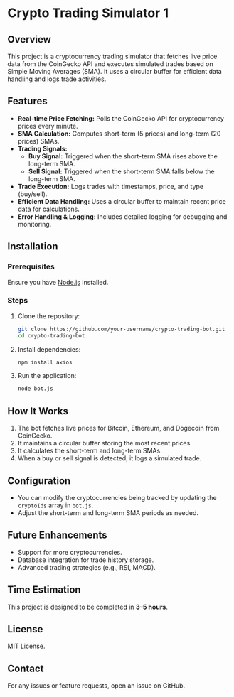 # Crypto Trading Simulator 1

## Overview
This project is a cryptocurrency trading simulator that fetches live price data from the CoinGecko API and executes simulated trades based on Simple Moving Averages (SMA). It uses a circular buffer for efficient data handling and logs trade activities.

## Features
- **Real-time Price Fetching:** Polls the CoinGecko API for cryptocurrency prices every minute.
- **SMA Calculation:** Computes short-term (5 prices) and long-term (20 prices) SMAs.
- **Trading Signals:**
  - **Buy Signal:** Triggered when the short-term SMA rises above the long-term SMA.
  - **Sell Signal:** Triggered when the short-term SMA falls below the long-term SMA.
- **Trade Execution:** Logs trades with timestamps, price, and type (buy/sell).
- **Efficient Data Handling:** Uses a circular buffer to maintain recent price data for calculations.
- **Error Handling & Logging:** Includes detailed logging for debugging and monitoring.

## Installation
### Prerequisites
Ensure you have [Node.js](https://nodejs.org/) installed.

### Steps
1. Clone the repository:
   ```sh
   git clone https://github.com/your-username/crypto-trading-bot.git
   cd crypto-trading-bot
   ```
2. Install dependencies:
   ```sh
   npm install axios
   ```
3. Run the application:
   ```sh
   node bot.js
   ```

## How It Works
1. The bot fetches live prices for Bitcoin, Ethereum, and Dogecoin from CoinGecko.
2. It maintains a circular buffer storing the most recent prices.
3. It calculates the short-term and long-term SMAs.
4. When a buy or sell signal is detected, it logs a simulated trade.

## Configuration
- You can modify the cryptocurrencies being tracked by updating the `cryptoIds` array in `bot.js`.
- Adjust the short-term and long-term SMA periods as needed.

## Future Enhancements
- Support for more cryptocurrencies.
- Database integration for trade history storage.
- Advanced trading strategies (e.g., RSI, MACD).

## Time Estimation
This project is designed to be completed in **3–5 hours**.

## License
MIT License.

## Contact
For any issues or feature requests, open an issue on GitHub.

  
